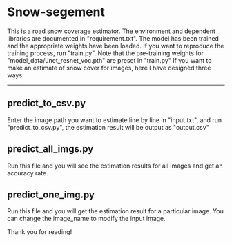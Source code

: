 # Snow-segement
This is a road snow coverage estimator.
The environment and dependent libraries are documented in "requirement.txt".
The model has been trained and the appropriate weights have been loaded.
If you want to reproduce the training process, run "train.py". Note that the pre-training weights for "model_data/unet_resnet_voc.pth" are preset in "train.py"
If you want to make an estimate of snow cover for images, here I have designed three ways.

***
## predict_to_csv.py
Enter the image path you want to estimate line by line in "input.txt", and run "predict_to_csv.py", the estimation result will be output as "output.csv"

## predict_all_imgs.py

Run this file and you will see the estimation results for all images and get an accuracy rate.

## predict_one_img.py

Run this file and you will get the estimation result for a particular image. You can change the image_name to modify the input image.

Thank you for reading!
